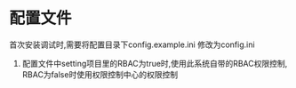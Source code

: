 # 配置文件
首次安装调试时,需要将配置目录下config.example.ini 修改为config.ini

1. 配置文件中setting项目里的RBAC为true时,使用此系统自带的RBAC权限控制, RBAC为false时使用权限控制中心的权限控制
